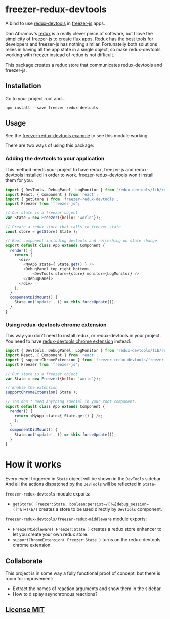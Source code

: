 # freezer-redux-devtools

A bind to use [redux-devtools](https://github.com/gaearon/redux-devtools) in [freezer-js](https://github.com/arqex/freezer) apps.

Dan Abramov's [redux](https://github.com/rackt/redux) is a really clever piece of software, but I love the simplicity of freezer-js to create flux apps. Redux has the best tools for developers and freezer-js has nothing similar. Fortunatelly both solutions relies in having all the app state in a single object, so make redux-devtools working with freezer instead of redux is not difficult.

This package creates a redux store that communicates redux-devtools and freezer-js.

## Installation
Go to your project root and...
```
npm install --save freezer-redux-devtools
```

## Usage
See the [freezer-redux-devtools example](https://github.com/arqex/freezer-redux-devtools-example) to see this module working.

There are two ways of using this package:

### Adding the devtools to your application
This method needs your project to have redux, freezer-js and redux-devtools installed in order to work. freezer-redux-devtools won't install them for you.

```js
import { DevTools, DebugPanel, LogMonitor } from 'redux-devtools/lib/react';
import React, { Component } from 'react';
import { getStore } from 'freezer-redux-devtools';
import Freezer from 'freezer-js';

// Our state is a freezer object
var State = new Freezer({hello: 'world'});

// Create a redux store that talks to freezer state
const store = getStore( State );

// Root component including devtools and refreshing on state change
export default class App extends Component {
  render() {
    return (
      <div>
        <MyApp state={ State.get() } />
        <DebugPanel top right bottom>
            <DevTools store={store} monitor={LogMonitor} />
        </DebugPanel>
      </div>
    );
  }
  componentDidMount() {
    State.on('update', () => this.forceUpdate());
  }
}
```

### Using redux-devtools chrome extension
This way you don't need to install redux, or redux-devtools in your project. You need to have [redux-devtools chrome extension](https://github.com/zalmoxisus/redux-devtools-extension) instead.
```js
import { DevTools, DebugPanel, LogMonitor } from 'redux-devtools/lib/react';
import React, { Component } from 'react';
import { supportChromeExtension } from 'freezer-redux-devtools/freezer-redux-middleware';
import Freezer from 'freezer-js';

// Our state is a freezer object
var State = new Freezer({hello: 'world'});

// Enable the extension
supportChromeExtension( State );

// You don't need anything special in your root component.
export default class App extends Component {
  render() {
    return <MyApp state={ State.get() } />;
    );
  }
  componentDidMount() {
    State.on('update', () => this.forceUpdate());
  }
}
```

# How it works
Every event triggered in `State` object will be shown in the `DevTools` sidebar. And all the actions dispatched by the `DevTools` will be reflected in 
`State`-

`freezer-redux-devtools` module exports:
* `getStore( Freezer:State, boolean:persist=/[?&]debug_session=([^&]+)\b/)` creates a store to be used directly by `DevTools` component.

`freezer-redux-devtools/freezer-redux-middleware` module exports:
* `FreezerMiddleware( Freezer:State )` creates a redux store enhancer to let you create your own redux store.
* `supportChromeExtension( Freezer:State )` turns on the redux-devtools chrome extension.

## Collaborate
This project is in some way a fully functional proof of concept, but there is room for improvement:
* Extract the names of reaction arguments and show them in the sidebar.
* How to display asynchronous reactions?

## [License MIT](LICENSE)
